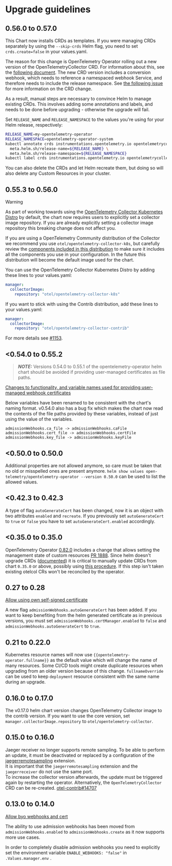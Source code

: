 # Upgrade guidelines

## 0.56.0 to 0.57.0

This Chart now installs CRDs as templates. If you were managing CRDs separately by using the `--skip-crds` Helm flag, you need to set `crds.create=false` in your values.yaml.

The reason for this change is OpenTelemetry Operator rolling out a new version of the OpenTelemetryCollector CRD. For information
about this, see the [following document](https://github.com/open-telemetry/opentelemetry-operator/blob/main/docs/crd-changelog.md#opentelemetrycollectoropentelemetryiov1beta1). The new CRD version includes a conversion webhook, which needs to reference a namespaced webhook Service, and therefore needs to include the release namespace. See [the following issue](https://github.com/open-telemetry/opentelemetry-helm-charts/issues/1167) for more information on the CRD change.

As a result, manual steps are necessary to convince Helm to manage existing CRDs. This involves adding some annotations and labels, and needs to
be done before upgrading - otherwise the upgrade will fail.

Set `RELEASE_NAME` and `RELEASE_NAMESPACE` to the values you're using for your Helm release, respectively:

```bash
RELEASE_NAME=my-opentelemetry-operator
RELEASE_NAMESPACE=opentelemetry-operator-system
kubectl annotate crds instrumentations.opentelemetry.io opentelemetrycollectors.opentelemetry.io opampbridges.opentelemetry.io \
  meta.helm.sh/release-name=${RELEASE_NAME} \
  meta.helm.sh/release-namespace=${RELEASE_NAMESPACE}
kubectl label crds instrumentations.opentelemetry.io opentelemetrycollectors.opentelemetry.io opampbridges.opentelemetry.io app.kubernetes.io/managed-by=Helm
```

You can also delete the CRDs and let Helm recreate them, but doing so will also delete any Custom Resources in your cluster.

## 0.55.3 to 0.56.0

> [!WARNING]  
> As part of working towards using the [OpenTelemetry Collector Kubernetes Distro](https://github.com/open-telemetry/opentelemetry-collector-releases/tree/main/distributions/otelcol-k8s) by default, the chart now requires users to explicitly set a collector image repository. If you are already explicitly setting a collector image repository this breaking change does not affect you.

If you are using a OpenTelemetry Community distribution of the Collector we recommend you use `otel/opentelemetry-collector-k8s`, but carefully review the [components included in this distribution](https://github.com/open-telemetry/opentelemetry-collector-releases/blob/main/distributions/otelcol-k8s/manifest.yaml) to make sure it includes all the components you use in your configuration. In the future this distribution will become the default image used for the chart.

You can use the OpenTelemetry Collector Kubernetes Distro by adding these lines to your values.yaml:

```yaml
manager:
  collectorImage:
    repository: "otel/opentelemetry-collector-k8s"
```

If you want to stick with using the Contrib distribution, add these lines to your values.yaml:

```yaml
manager:
  collectorImage:
    repository: "otel/opentelemetry-collector-contrib"
```

For more details see [#1153](https://github.com/open-telemetry/opentelemetry-helm-charts/issues/1153).

## <0.54.0 to 0.55.2

> **_NOTE:_**  Versions 0.54.0 to 0.55.1 of the opentelemetry-operator helm chart should be avoided if providing user-managed certificates as file paths.

[Changes to functionality, and variable names used for providing user-managed webhook certificates](https://github.com/open-telemetry/opentelemetry-helm-charts/pull/1121)

Below variables have been renamed to be consistent with the chart's naming format. v0.54.0 also has a bug fix which makes the chart now read the contents of the file paths provided by these variables, instead of just using the value of the variables.
```
admissionWebhooks.ca_file -> admissionWebhooks.caFile
admissionWebhooks.cert_file -> admissionWebhooks.certFile
admissionWebhooks.key_file -> admissionWebhooks.keyFile
```

## <0.50.0 to 0.50.0

Additional properties are not allowed anymore, so care must be taken that no old or misspelled ones are present anymore.
`helm show values open-telemetry/opentelemetry-operator --version 0.50.0` can be used to list the allowed values.

## <0.42.3 to 0.42.3

A type of flag `autoGenerateCert` has been changed, now it is an object with two attributes `enabled` and `recreate`.
If you previously set `autoGenerateCert` to `true` or `false` you have to set `autoGenerateCert.enabled` accordingly.

## <0.35.0 to 0.35.0
OpenTelemetry Operator [0.82.0](https://github.com/open-telemetry/opentelemetry-operator/releases/tag/v0.82.0) includes a change that allows setting the management state of custom resources [PR 1888](https://github.com/open-telemetry/opentelemetry-operator/pull/1888). Since helm doesn't upgrade CRDs ([documented](https://github.com/open-telemetry/opentelemetry-helm-charts/tree/main/charts/opentelemetry-operator#upgrade-chart)) it is critical to manually update CRDs from chart `0.35.0` or above, possibly using [this procedure](https://github.com/open-telemetry/opentelemetry-helm-charts/issues/69#issuecomment-1567285625).  If this step isn't taken existing otelcol CRs won't be reconciled by the operator.

## 0.27 to 0.28
[Allow using own self-signed certificate](https://github.com/open-telemetry/opentelemetry-helm-charts/pull/760)

A new flag `admissionWebhooks.autoGenerateCert` has been added. If you want to keep benefiting from the helm generated certificate as in previous versions, you must set `admissionWebhooks.certManager.enabled` to `false` and `admissionWebhooks.autoGenerateCert` to `true`.

## 0.21 to 0.22.0
Kubernetes resource names will now use `{{opentelemetry-operator.fullname}}` as the default value which will change the name of many resources.
Some CI/CD tools might create duplicate resources when upgrading from an older version because of this change.
`fullnameOverride` can be used to keep `deployment` resource consistent with the same name during an upgrade.

## 0.16.0 to 0.17.0

The v0.17.0 helm chart version changes OpenTelemetry Collector image to the contrib version. If you want to use the core version, set `manager.collectorImage.repository` to `otel/opentelemetry-collector`.

## 0.15.0 to 0.16.0

Jaeger receiver no longer supports remote sampling. To be able to perform an update, it must be deactivated or replaced by a configuration of the [jaegerremotesampling](https://github.com/open-telemetry/opentelemetry-collector-contrib/tree/v0.61.0/extension/jaegerremotesampling) extension.<br/>
It is important that the `jaegerremotesampling` extension and the `jaegerreceiver` do not use the same port.<br/>To increase the collector version afterwards, the update must be triggered again by restarting the operator. Alternatively, the `OpenTelemetryCollector` CRD can be re-created. [otel-contrib#14707](https://github.com/open-telemetry/opentelemetry-collector-contrib/issues/14707)

## 0.13.0 to 0.14.0

[Allow byo webhooks and cert](https://github.com/open-telemetry/opentelemetry-helm-charts/pull/411)

The ability to use admission webhooks has been moved from `admissionWebhooks.enabled` to `admissionWebhooks.create` as it now supports more use cases.

In order to completely disable admission webhooks you need to explicitly set the environment variable `ENABLE_WEBHOOKS: "false"` in `.Values.manager.env` .
